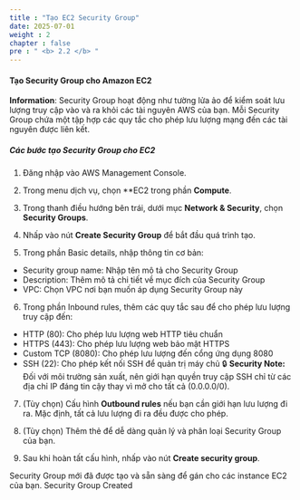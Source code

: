 ```yaml
---
title : "Tạo EC2 Security Group"
date: 2025-07-01
weight : 2
chapter : false
pre : " <b> 2.2 </b> "
---
```


#### Tạo Security Group cho Amazon EC2
**Information**: Security Group hoạt động như tường lửa ảo để kiểm soát lưu lượng truy cập vào và ra khỏi các tài nguyên AWS của bạn. Mỗi Security Group chứa một tập hợp các quy tắc cho phép lưu lượng mạng đến các tài nguyên được liên kết.

##### Các bước tạo Security Group cho EC2

1. Đăng nhập vào AWS Management Console.

2. Trong menu dịch vụ, chọn **EC2 trong phần **Compute**.

3. Trong thanh điều hướng bên trái, dưới mục **Network & Security**, chọn **Security Groups**.

4. Nhấp vào nút **Create Security Group** để bắt đầu quá trình tạo.

5. Trong phần Basic details, nhập thông tin cơ bản:
- Security group name: Nhập tên mô tả cho Security Group
- Description: Thêm mô tả chi tiết về mục đích của Security Group
- VPC: Chọn VPC nơi bạn muốn áp dụng Security Group này


6. Trong phần Inbound rules, thêm các quy tắc sau để cho phép lưu lượng truy cập đến:
- HTTP (80): Cho phép lưu lượng web HTTP tiêu chuẩn
- HTTPS (443): Cho phép lưu lượng web bảo mật HTTPS
- Custom TCP (8080): Cho phép lưu lượng đến cổng ứng dụng 8080
- SSH (22): Cho phép kết nối SSH để quản trị máy chủ
🔒 **Security Note:** Đối với môi trường sản xuất, nên giới hạn quyền truy cập SSH chỉ từ các địa chỉ IP đáng tin cậy thay vì mở cho tất cả (0.0.0.0/0).

7. (Tùy chọn) Cấu hình **Outbound rules** nếu bạn cần giới hạn lưu lượng đi ra. Mặc định, tất cả lưu lượng đi ra đều được cho phép.

8. (Tùy chọn) Thêm thẻ để dễ dàng quản lý và phân loại Security Group của bạn.

9. Sau khi hoàn tất cấu hình, nhấp vào nút **Create security group**.

Security Group mới đã được tạo và sẵn sàng để gán cho các instance EC2 của bạn.
Security Group Created

